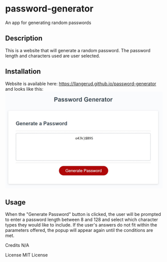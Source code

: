 # password-generator
An app for generating random passwords

## Description
This is a website that will generate a random password. The password length and characters used are user selected. 

## Installation
Website is available here: https://llangerud.github.io/password-generator and looks like this:
![screenshot](/Assets/passwordgeneratorscreenshot.jpg)

## Usage
When the "Generate Password" button is clicked, the user will be prompted to enter a password length between 8 and 128 and select which character types they would like to include. If the user's answers do not fit within the parameters offered, the popup will appear again until the conditions are met. 

Credits
N/A

License
MIT License
